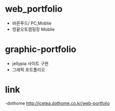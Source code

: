 # web_portfolio
- 바른푸드/ PC,Moblie
- 땅끝오토캠핑장 Moblie

# graphic-portfolio
- jellypia 사이트 구현
- 그래픽 포트폴리오

# link
-dothome
http://icetea.dothome.co.kr/web-portfolio
